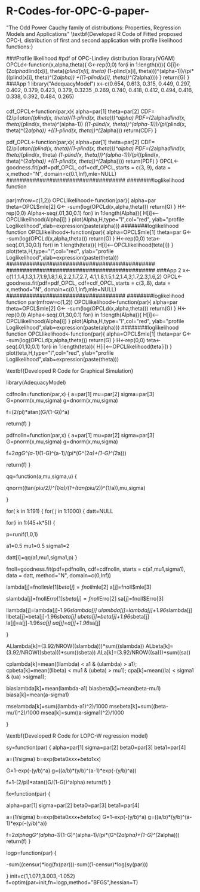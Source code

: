 # R-Codes-for-OPC-G-paper-
"The Odd Power Cauchy family of distributions: Properties, Regression Models and Applications"
\textbf{Developed R Code of Fitted proposed OPC-L distribution of first and second application with profile likelihood functions:}

###Profile likelihood
#pdf of OPC-Lindley distribution
library(VGAM)
OPCLd<-function(x,alpha,theta){
 G<-rep(0,0)
 for(i in 1:length(x)){
    G[i]<-(2*alpha*dlind(x[i], theta)*(plind(x[i], theta)*
    (1-plind(x[i], theta)))^(alpha-1))/(pi*((plind(x[i], theta)^(2*alpha))
    +((1-plind(x[i], theta))^(2*alpha))))
 }
return(G)
}
###App 1
library("AdequacyModel")
x<-c(0.654, 0.613, 0.315, 0.449, 0.297, 0.402, 0.379, 0.423, 0.379, 0.3235
,0.269, 0.740, 0.418, 0.412, 0.494, 0.416, 0.338, 0.392, 0.484, 0.265)
#####
cdf_OPCL<-function(par,x){
  alpha=par[1]
  theta=par[2]
  CDF=(2/pi)*atan((plind(x, theta)/(1-plind(x, theta)))^alpha)
  PDF=(2*alpha*dlind(x, theta)*(plind(x, theta)^(alpha-1))
  *((1-plind(x, theta))^(alpha-1)))/(pi*(plind(x, theta)^(2*alpha))
  +((1-plind(x, theta))^(2*alpha)))
return(CDF)
  }

pdf_OPCL<-function(par,x){
  alpha=par[1]
  theta=par[2]
  CDF=(2/pi)*atan((plind(x, theta)/(1-plind(x, theta)))^alpha)
  PDF=(2*alpha*dlind(x, theta)*(plind(x, theta)
  *(1-plind(x, theta)))^(alpha-1))/(pi*((plind(x, theta)^(2*alpha))
  +((1-plind(x, theta))^(2*alpha))))
return(PDF)
}
OPCL<-goodness.fit(pdf=pdf_OPCL, cdf=cdf_OPCL,starts = c(3,.9),
data = x,method="N", domain=c(0.1,Inf),mle=NULL)
####################################
########loglikelihood function
####
par(mfrow=c(1,2))
OPCLlikelihood<-function(par){
  alpha=par
  theta=OPCL$mle[2]
    G<- -sum(log(OPCLd(x,alpha,theta)))
return(G)
}
H<-rep(0,0)
Alpha<-seq(.01,30,0.1)
for(i in 1:length(Alpha)){
H[i]<--OPCLlikelihood(Alpha[i])
}
plot(Alpha,H,type="l",col="red",
ylab="profile Loglikelihood",xlab=expression(paste(alpha)))
########loglikelihood function
OPCLlikelihood<-function(par){
  alpha=OPCL$mle[1]
  theta=par
    G<- -sum(log(OPCLd(x,alpha,theta)))
return(G)
}
H<-rep(0,0)
teta<-seq(.01,30,0.1)
for(i in 1:length(teta)){
H[i]<--OPCLlikelihood(teta[i])
}
plot(teta,H,type="l",col="red",
ylab="profile Loglikelihood",xlab=expression(paste(theta)))
#############################################
#############################################
###App 2
x<-c(1.1,1.4,1.3,1.7,1.9,1.8,1.6,2.2,1.7,2.7,
4.1,1.8,1.5,1.2,1.4,3,1.7,2.3,1.6,2)
OPCL<-goodness.fit(pdf=pdf_OPCL, cdf=cdf_OPCL,starts = c(3,.8),
data = x,method="N", domain=c(0.1,Inf),mle=NULL)
####################################
########loglikelihood function
par(mfrow=c(1,2))
OPCLlikelihood<-function(par){
  alpha=par
  theta=OPCL$mle[2]
    G<- -sum(log(OPCLd(x,alpha,theta)))
return(G)
}
H<-rep(0,0)
Alpha<-seq(.01,30,0.1)
for(i in 1:length(Alpha)){
H[i]<--OPCLlikelihood(Alpha[i])
}
plot(Alpha,H,type="l",col="red",
ylab="profile Loglikelihood",xlab=expression(paste(alpha)))
########loglikelihood function
OPCLlikelihood<-function(par){
  alpha=OPCL$mle[1]
  theta=par
    G<- -sum(log(OPCLd(x,alpha,theta)))
return(G)
}
H<-rep(0,0)
teta<-seq(.01,10,0.1)
for(i in 1:length(teta)){
H[i]<--OPCLlikelihood(teta[i])
}
plot(teta,H,type="l",col="red",
ylab="profile Loglikelihood",xlab=expression(paste(theta)))


\textbf{Developed R Code for Graphical Simulation}

library(AdequacyModel)

cdfnolln=function(par,x)
{
a=par[1]
mu=par[2]
sigma=par[3]
G=pnorm(x,mu,sigma)
g=dnorm(x,mu,sigma)

f=(2/pi)*atan((G/(1-G))^a)

return(f)
}

pdfnolln=function(par,x)
{
a=par[1]
mu=par[2]
sigma=par[3]
G=pnorm(x,mu,sigma)
g=dnorm(x,mu,sigma)

f=2*a*g*G^(a-1)*(1-G)^(a-1)/(pi*(G^(2*a)+(1-G)^(2*a)))

return(f)
}

qq=function(a,mu,sigma,u) {

qnorm((tan(pi*u/2))^(1/a)/(1+(tan(pi*u/2))^(1/a)),mu,sigma)

}

for( k in 1:191)
{
for( j in 1:1000)
{
datt=NULL

for(i in 1:(45+k*5)) {

p=runif(1,0,1)

a1=0.5
mu1=0.5
sigma1=2


datt[i]=qq(a1,mu1,sigma1,p)
}

fnoll=goodness.fit(pdf=pdfnolln, cdf=cdfnolln,
starts = c(a1,mu1,sigma1), data = datt,
method="N", domain=c(0,Inf))

lambda[j]=fnoll$mle[1]
beta[j]=fnoll$mle[2]
a[j]=fnoll$mle[3]

slambda[j]=fnoll$Erro[1]
sbeta[j]=fnoll$Erro[2]
sa[j]=fnoll$Erro[3]

llambda[j]=lambda[j]-1.96*slambda[j]
ulambda[j]=lambda[j]+1.96*slambda[j]
llbeta[j]=beta[j]-1.96*sbeta[j]
ubeta[j]=beta[j]+1.96*sbeta[j]
la[j]=a[j]-1.96*sa[j]
ua[j]=a[j]+1.96*sa[j]


}

ALlambda[k]=(3.92/NROW((slambda)))*sum((slambda))
ALbeta[k]=(3.92/NROW((sbeta)))*sum((sbeta))
ALa[k]=(3.92/NROW((sa)))*sum((sa))

cplambda[k]=mean((llambda) < a1 & (ulambda) > a1);
cpbeta[k]=mean((llbeta) < mu1 & (ubeta) > mu1);
cpa[k]=mean((la) < sigma1 & (ua) >sigma1);

biaslambda[k]=mean(lambda-a1)
biasbeta[k]=mean(beta-mu1)
biasa[k]=mean(a-sigma1)


mselambda[k]=sum((lambda-a1)^2)/1000
msebeta[k]=sum((beta-mu1)^2)/1000
msea[k]=sum((a-sigma1)^2)/1000

}


\textbf{Developed R Code for LOPC-W regression model}

sy=function(par)
{
alpha=par[1]
sigma=par[2]
beta0=par[3]
beta1=par[4]

a=(1/sigma)
b=exp(beta0*xxx+beta1*xx)

G=1-exp(-(y/b)^a)
g=((a/b)*(y/b)^(a-1)*exp(-(y/b)^a))


f=1-(2/pi)*atan((G/(1-G))^alpha)
return(f)
}

fx=function(par)
{

alpha=par[1]
sigma=par[2]
beta0=par[3]
beta1=par[4]

a=(1/sigma)
b=exp(beta0*xxx+beta1*xx)
G=1-exp(-(y/b)^a)
g=((a/b)*(y/b)^(a-1)*exp(-(y/b)^a))


f=2*alpha*g*G^(alpha-1)*(1-G)^(alpha-1)/(pi*(G^(2*alpha)+(1-G)^(2*alpha)))
return(f)
}

logp=function(par) {

-sum((censur)*log(fx(par)))-sum((1-censur)*log(sy(par)))

}
init=c(1,1.071,3.003,-1.052)
f=optim(par=init,fn=logp,method="BFGS",hessian=T)
